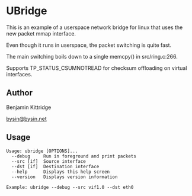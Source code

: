 UBridge
===
This is an example of a userspace network bridge for linux that uses the new packet mmap interface.

Even though it runs in userspace, the packet switching is quite fast.

The main switching boils down to a single memcpy() in src/ring.c:266.

Supports TP_STATUS_CSUMNOTREAD for checksum offloading on virtual interfaces.

Author
----
Benjamin Kittridge

bysin@bysin.net

Usage
----

    Usage: ubridge [OPTIONS]...
      --debug     Run in foreground and print packets
      --src [if]  Source interface
      --dst [if]  Destination interface
      --help      Displays this help screen
      --version   Displays version information

    Example: ubridge --debug --src vif1.0 --dst eth0
